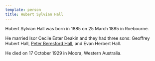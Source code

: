 ```yaml
---
template: person
title: Hubert Sylvian Hall
---
```


Hubert Sylvian Hall was born in 1885 on 25 March 1885 in Roebourne. 

He married Isor Cecile Ester Deakin and they had three sons:
Geoffrey Hubert Hall, [Peter Beresford Hall](./peter-beresford-hall.html), and Evan Herbert Hall.

He died on 17 October 1929 in Moora, Western Australia.
